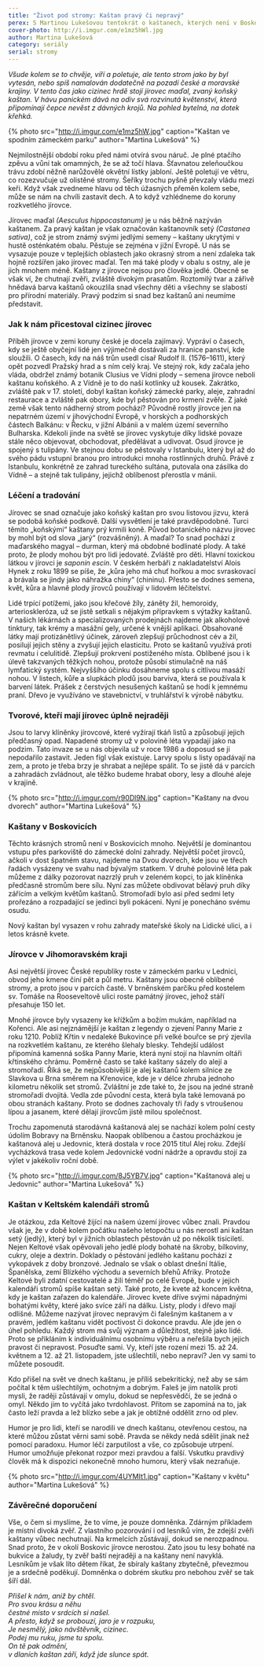 ```yaml
---
title: "Život pod stromy: Kaštan pravý či nepravý"
perex: S Martinou Lukešovou tentokrát o kaštanech, kterých není v Boskovicích zrovna mnoho. Jejich plody dokonce nechutnají ani místní zvěři.
cover-photo: http://i.imgur.com/e1mz5hWl.jpg
author: Martina Lukešová
category: seriály
serial: stromy
---
```


*Všude kolem se to chvěje, víří a poletuje, ale tento strom jako by byl vytesán, nebo spíš namalován dodatečně na pozadí české a moravské krajiny. V tento čas jako cizinec hrdě stojí jírovec maďal, zvaný koňský kaštan. V hávu panickém dává na odiv svá rozvinutá květenství, která připomínají čepce nevěst z dávných krojů. Na pohled bytelná, na dotek křehká.*

{% photo src="http://i.imgur.com/e1mz5hW.jpg" caption="Kaštan ve spodním zámeckém parku" author="Martina Lukešová" %}

Nejmilostnější období roku před námi otvírá svou náruč. Je plné ptačího zpěvu a vůní tak omamných, že se až točí hlava. Šťavnatou zeleňoučkou trávu zdobí něžně narůžovělé okvětní lístky jabloní. Ještě poletují ve větru, co rozezvučuje už olistěné stromy. Šeříky trochu pyšně převzaly vládu mezi keři. Když však zvedneme hlavu od těch úžasných přeměn kolem sebe, může se nám na chvíli zastavit dech. A to když vzhlédneme do koruny rozkvetlého jírovce.

Jírovec maďal *(Aesculus hippocastanum)* je u nás běžně nazýván kaštanem. Za pravý kaštan je však označován kaštanovník setý *(Castanea sativa)*, což je strom známý svými jedlými semeny – kaštany ukrytými v hustě osténkatém obalu. Pěstuje se zejména v jižní Evropě. U nás se vysazuje pouze v teplejších oblastech jako okrasný strom a není zdaleka tak hojně rozšířen jako jírovec maďal. Ten má také plody v obalu s ostny, ale je jich mnohem méně. Kaštany z jírovce nejsou pro člověka jedlé. Obecně se však ví, že chutnají zvěři, zvláště divokým prasatům. Roztomilý tvar a zářivě hnědavá barva kaštanů okouzlila snad všechny děti a všechny se slabostí pro přírodní materiály. Pravý podzim si snad bez kaštanů ani neumíme představit.

### Jak k nám přicestoval cizinec jírovec

Příběh jírovce v zemi koruny české je docela zajímavý. Vypráví o časech, kdy se ještě obyčejní lidé jen výjimečně dostávali za hranice panství, kde sloužili. O časech, kdy na náš trůn usedl císař Rudolf II. (1576–1611), který opět pozvedl Pražský hrad a s ním celý kraj. Ve stejný rok, kdy začala jeho vláda, obdržel známý botanik Clusius ve Vídni plody – semena jírovce neboli kaštanu koňského. A z Vídně je to do naší kotlinky už kousek. Zakrátko, zvláště pak v 17. století, dobyl kaštan koňský zámecké parky, aleje, zahradní restaurace a zvláště pak obory, kde byl pěstován pro krmení zvěře. Z jaké země však tento nádherný strom pochází? Původně rostly jírovce jen na nepatrném území v jihovýchodní Evropě, v horských a podhorských částech Balkánu: v Řecku, v jižní Albánii a v malém území severního Bulharska. Kdekoli jinde na světě se jírovec vyskytuje díky lidské povaze stále něco objevovat, obchodovat, předělávat a udivovat. Osud jírovce je spojený s tulipány. Ve stejnou dobu se pěstovaly v Istanbulu, který byl až do svého pádu vstupní branou pro introdukci mnoha rostlinných druhů. Právě z Istanbulu, konkrétně ze zahrad tureckého sultána, putovala ona zásilka do Vídně – a stejně tak tulipány, jejichž oblíbenost přerostla v mánii.

### Léčení a tradování

Jírovec se snad označuje jako koňský kaštan pro svou listovou jizvu, která se podobá koňské podkově. Další vysvětlení je také pravděpodobné. Turci těmito „koňskými“ kaštany prý krmili koně. Původ botanického názvu jírovec by mohl být od slova „jarý“ (rozvášněný). A maďal? To snad pochází z maďarského magyal – durman, který má obdobné bodlinaté plody. A také proto, že plody mohou být pro lidi jedovaté. Zvláště pro děti. Hlavní toxickou látkou v jírovci je *saponin escin*. V českém herbáři z nakladatelství Alois Hynek z roku 1899 se píše, že „kůra jeho má chuť hořkou a moc svraskovací a brávala se jindy jako náhražka chiny“ (chininu). Přesto se dodnes semena, květ, kůra a hlavně plody jírovců používají v lidovém léčitelství.

Lidé trpící potížemi, jako jsou křečové žíly, záněty žil, hemoroidy, arterioskleróza, už se jistě setkali s nějakým přípravkem s výtažky kaštanů. V našich lékárnách a specializovaných prodejnách najdeme jak alkoholové tinktury, tak krémy a masážní gely, určené k vnější aplikaci. Obsahované látky mají protizánětlivý účinek, zároveň zlepšují průchodnost cév a žil, posilují jejich stěny a zvyšují jejich elasticitu. Proto se kaštanů využívá proti revmatu i celulitidě. Zlepšují prokrvení postiženého místa. Oblíbené jsou i k úlevě takzvaných těžkých nohou, protože působí stimulačně na náš lymfatický systém. Nejvyššího účinku dosáhneme spolu s citlivou masáží nohou.
V listech, kůře a slupkách plodů jsou barviva, která se používala k barvení látek. Prášek z čerstvých nesušených kaštanů se hodí k jemnému praní. Dřevo je využíváno ve stavebnictví, v truhlářství k výrobě nábytku.

### Tvorové, kteří mají jírovec úplně nejraději

Jsou to larvy klíněnky jírovcové, které vyžírají tkáň listů a způsobují jejich předčasný opad. Napadené stromy už v polovině léta vypadají jako na podzim. Tato invaze se u nás objevila už v roce 1986 a doposud se ji nepodařilo zastavit. Jeden fígl však existuje. Larvy spolu s listy opadávají na zem, a proto je třeba brzy je shrabat a nejlépe spálit. To se jistě dá v parcích a zahradách zvládnout, ale těžko budeme hrabat obory, lesy a dlouhé aleje v krajině.

{% photo src="http://i.imgur.com/r90Dl9N.jpg" caption="Kaštany na dvou dvorech" author="Martina Lukešová" %}

### Kaštany v Boskovicích

Těchto krásných stromů není v Boskovicích mnoho. Největší je dominantou vstupu přes parkoviště do zámecké dolní zahrady. Největší počet jírovců, ačkoli v dost špatném stavu, najdeme na Dvou dvorech, kde jsou ve třech řadách vysázeny ve svahu nad bývalým statkem. V druhé polovině léta pak můžeme z dálky pozorovat nazrzlý pruh v zeleném kopci, to jak klíněnka předčasně stromům bere sílu. Nyní zas můžete obdivovat bělavý pruh díky zářícím a velkým květům kaštanů. Stromořadí bylo asi před sedmi lety prořezáno a rozpadající se jedinci byli pokáceni. Nyní je ponecháno svému osudu.

Nový kaštan byl vysazen v rohu zahrady mateřské školy na Lidické ulici, a i letos krásně kvete.

### Jírovce v Jihomoravském kraji

Asi největší jírovec České republiky roste v zámeckém parku v Lednici, obvod jeho kmene činí pět a půl metru. Kaštany jsou obecně oblíbené stromy, a proto jsou v parcích časté. V brněnském parčíku před kostelem sv. Tomáše na Rooseveltově ulici roste památný jírovec, jehož stáří přesahuje 150 let. 

Mnohé jírovce byly vysazeny ke křížkům a božím mukám, například na Kořenci. Ale asi nejznámější je kaštan z legendy o zjevení Panny Marie z roku 1210. Poblíž Křtin v nedaleké Bukovince při velké bouřce se prý zjevila na rozkvetlém kaštanu, ze kterého šlehaly blesky. Tehdejší událost připomíná kamenná soška Panny Marie, která nyní stojí na hlavním oltáři křtinského chrámu. 
Poměrně často se také kaštany sázely do alejí a stromořadí. Říká se, že nejpůsobivější je alej kaštanů kolem silnice ze Slavkova u Brna směrem na Křenovice, kde je v délce zhruba jednoho kilometru několik set stromů. Zvláštní je zde také to, že jsou na jedné straně stromořadí dvojitá. Vedla zde původní cesta, která byla také lemovaná po obou stranách kaštany. Proto se dodnes zachovaly tři řady s vtroušenou lípou a jasanem, které dělají jírovcům jistě milou společnost. 

Trochu zapomenutá starodávná kaštanová alej se nachází kolem polní cesty údolím Bobravy na Brněnsku. Naopak oblíbenou a častou procházkou je kaštanová alej u Jedovnic, která dostala v roce 2015 titul Alej roku. Zdejší vycházková trasa vede kolem Jedovnické vodní nádrže a opravdu stojí za výlet v jakékoliv roční době.

{% photo src="http://i.imgur.com/8J5YB7V.jpg" caption="Kaštanová alej u Jedovnic" author="Martina Lukešová" %}

### Kaštan v Keltském kalendáři stromů

Je otázkou, zda Keltové žijící na našem území jírovec vůbec znali. Pravdou však je, že v době kolem počátku našeho letopočtu u nás nerostl ani kaštan setý (jedlý), který byl v jižních oblastech pěstován už po několik tisíciletí. Nejen Keltové však opěvovali jeho jedlé plody bohaté na škroby, bílkoviny, cukry, oleje a dextrin. Doklady o pěstování jedlého kaštanu pochází z vykopávek z doby bronzové. Jednalo se však o oblast dnešní Itálie, Španělska, zemí Blízkého východu a severních břehů Afriky. Protože Keltové byli zdatní cestovatelé a žili téměř po celé Evropě, bude v jejich kalendáři stromů spíše kaštan setý. Také proto, že kvete až koncem května, kdy je kaštan zařazen do kalendáře. Jírovec kvete dříve svými nápadnými bohatými květy, které jako svíce září na dálku. Listy, plody i dřevo mají odlišné. Můžeme nazývat jírovec nepravým či falešným kaštanem a v pravém, jedlém kaštanu vidět poctivost či dokonce pravdu. Ale jde jen o úhel pohledu. Každý strom má svůj význam a důležitost, stejně jako lidé. Proto se přikláním k individuálnímu osobnímu výběru a neřešila bych jejich pravost či nepravost. Posuďte sami. Vy, kteří jste rození mezi 15. až 24. květnem a 12. až 21. listopadem, jste ušlechtilí, nebo nepraví? Jen vy sami to můžete posoudit.

Kdo přišel na svět ve dnech kaštanu, je příliš sebekritický, než aby se sám počítal k těm ušlechtilým, ochotným a dobrým. Faleš je jim natolik proti mysli, že raději zůstávají v omylu, dokud se nepřesvědčí, že se jedná o omyl. Někdo jim to vyčítá jako tvrdohlavost. Přitom se zapomíná na to, jak často leží pravda a lež blízko sebe a jak je obtížné oddělit zrno od plev.

Humor je pro lidi, kteří se narodili ve dnech kaštanu, otevřenou cestou, na které můžou zůstat věrni sami sobě. Pravda se někdy nedá sdělit jinak než pomocí paradoxu. Humor léčí zarputilost a vše, co způsobuje utrpení. Humor umožňuje překonat rozpor mezi pravdou a falší. Vskutku pravdivý člověk má k dispozici nekonečně mnoho humoru, který však nezraňuje.

{% photo src="http://i.imgur.com/4UYMIt1.jpg" caption="Kaštany v květu" author="Martina Lukešová" %}

### Závěrečné doporučení

Vše, o čem si myslíme, že to víme, je pouze domněnka. Zdárným příkladem je místní divoká zvěř. Z vlastního pozorování i od lesníků vím, že zdejší zvěři kaštany vůbec nechutnají. Na krmelcích zůstávají, dokud se nerozpadnou. Snad proto, že v okolí Boskovic jírovce nerostou. Zato jsou tu lesy bohaté na bukvice a žaludy, ty zvěř baští nejraději a na kaštany není navyklá. Lesníkům je však líto dětem říkat, že sbíraly kaštany zbytečně, převezmou je a srdečně poděkují. Domněnka o dobrém skutku pro nebohou zvěř se tak šíří dál.

*Přišel k nám, aniž by chtěl.  
Pro svou krásu a něhu  
čestné místo v srdcích si našel.  
A přesto, když se probouzí, jaro je v rozpuku,  
Je nesmělý, jako návštěvník, cizinec.  
Podej mu ruku, jsme tu spolu.  
On tě pak odmění,  
v dlaních kaštan září, když jde slunce spát.*
